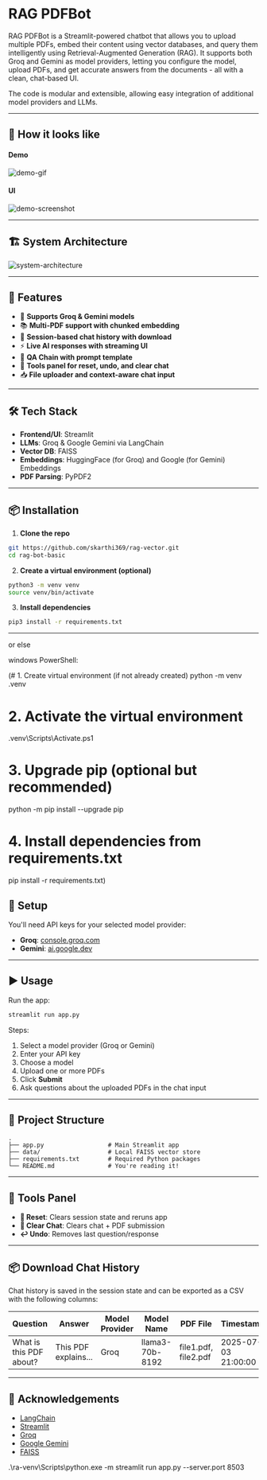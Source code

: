 #  RAG PDFBot

RAG PDFBot is a Streamlit-powered chatbot that allows you to upload multiple PDFs, embed their content using vector databases, and query them intelligently using Retrieval-Augmented Generation (RAG). It supports both Groq and Gemini as model providers, letting you configure the model, upload PDFs, and get accurate answers from the documents - all with a clean, chat-based UI.

The code is modular and extensible, allowing easy integration of additional model providers and LLMs.

---

## 🧪 How it looks like

#### Demo

![demo-gif](/assets/rag-bot-basic.gif)

#### UI

![demo-screenshot](/assets/rag-bot-basic-ui.png)

---

## 🏗️ System Architecture

![system-architecture](/assets/rag-bot-basic-architecture.png)

---

## 🚀 Features

- 🔌 **Supports Groq & Gemini models**
- 📚 **Multi-PDF support with chunked embedding**
- 📎 **Session-based chat history with download**
- ⚡ **Live AI responses with streaming UI**
- 🧠 **QA Chain with prompt template**
- 🧹 **Tools panel for reset, undo, and clear chat**
- 📥 **File uploader and context-aware chat input**

---

## 🛠️ Tech Stack

- **Frontend/UI**: Streamlit
- **LLMs**: Groq & Google Gemini via LangChain
- **Vector DB**: FAISS
- **Embeddings**: HuggingFace (for Groq) and Google (for Gemini) Embeddings
- **PDF Parsing**: PyPDF2

---

## 📦 Installation

1. **Clone the repo**

```bash
git https://github.com/skarthi369/rag-vector.git
cd rag-bot-basic
```

2. **Create a virtual environment (optional)**

```bash
python3 -m venv venv
source venv/bin/activate
```

3. **Install dependencies**

```bash
pip3 install -r requirements.txt
```

---



or else 

windows PowerShell:

(# 1. Create virtual environment (if not already created)
python -m venv .venv

# 2. Activate the virtual environment
.venv\Scripts\Activate.ps1

# 3. Upgrade pip (optional but recommended)
python -m pip install --upgrade pip

# 4. Install dependencies from requirements.txt
pip install -r requirements.txt)

## 🔐 Setup

You'll need API keys for your selected model provider:

- **Groq**: [console.groq.com](https://console.groq.com/)
- **Gemini**: [ai.google.dev](https://ai.google.dev)

---

## ▶️ Usage

Run the app:

```bash
streamlit run app.py
```

Steps:
1. Select a model provider (Groq or Gemini)
2. Enter your API key
3. Choose a model
4. Upload one or more PDFs
5. Click **Submit**
6. Ask questions about the uploaded PDFs in the chat input

---

## 📁 Project Structure

```
.
├── app.py                  # Main Streamlit app
├── data/                   # Local FAISS vector store
├── requirements.txt        # Required Python packages
└── README.md               # You're reading it!
```

---

## 🧼 Tools Panel

- **🔄 Reset**: Clears session state and reruns app
- **🧹 Clear Chat**: Clears chat + PDF submission
- **↩️ Undo**: Removes last question/response

---

## 📦 Download Chat History

Chat history is saved in the session state and can be exported as a CSV with the following columns:

| Question | Answer | Model Provider | Model Name | PDF File | Timestamp |
|----------|--------|----------------|------------|---------------------|-----------|
| What is this PDF about? | This PDF explains... | Groq | llama3-70b-8192 | file1.pdf, file2.pdf | 2025-07-03 21:00:00 |

---

## 🙏 Acknowledgements

- [LangChain](https://www.langchain.com/)
- [Streamlit](https://streamlit.io/)
- [Groq](https://console.groq.com/)
- [Google Gemini](https://ai.google.dev/)
- [FAISS](https://github.com/facebookresearch/faiss)







.\ra-venv\Scripts\python.exe -m streamlit run app.py --server.port 8503